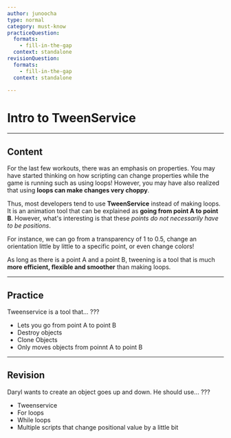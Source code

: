 ```yaml
---
author: junoocha
type: normal
category: must-know
practiceQuestion:
  formats:
    - fill-in-the-gap
  context: standalone
revisionQuestion:
  formats:
    - fill-in-the-gap
  context: standalone

---
```


# Intro to TweenService
---

## Content
For the last few workouts, there was an emphasis on properties. You may have started thinking on how scripting can change properties while the game is running such as using loops! However, you may have also realized that using **loops can make changes very choppy**.

Thus, most developers tend to use **TweenService** instead of making loops. It is an animation tool that can be explained as **going from point A to point B**. However, what's interesting is that these *points do not necessarily have to be positions*. 

For instance, we can go from a transparency of 1 to 0.5, change an orientation little by little to a specific point, or even change colors!

As long as there is a point A and a point B, tweening is a tool that is much **more efficient, flexible and smoother** than making loops.

---

## Practice

Tweenservice is a tool that... ???

- Lets you go from point A to point B
- Destroy objects
- Clone Objects
- Only moves objects from poinnt A to point B

---

## Revision

Daryl wants to create an object goes up and down. He should use... ???

- Tweenservice
- For loops
- While loops
- Multiple scripts that change positional value by a little bit